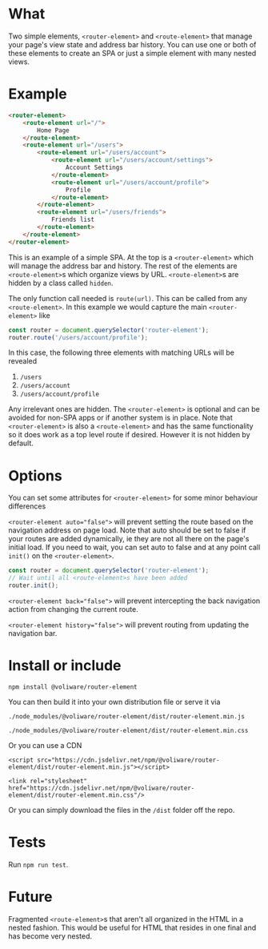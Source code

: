 # What
Two simple elements, `<router-element>` and `<route-element>` that manage your page's view state and address bar history. You can use one or both of these elements to create an SPA or just a simple element with many nested views.

# Example

```html
<router-element>
    <route-element url="/">
        Home Page
    </route-element>
    <route-element url="/users">
        <route-element url="/users/account">
            <route-element url="/users/account/settings">
                Account Settings
            </route-element>
            <route-element url="/users/account/profile">
                Profile
            </route-element>
        </route-element>
        <route-element url="/users/friends">
            Friends list
        </route-element>
    </route-element>
</router-element>
```
This is an example of a simple SPA. At the top is a `<router-element>` which will manage the address bar and history. The rest of the elements are `<route-element>`s which organize views by URL. `<route-element>`s are hidden by a class called `hidden`. 

The only function call needed is `route(url)`. This can be called from any `<route-element>`. In this example we would capture the main `<router-element>` like
```js
const router = document.querySelector('router-element');
router.route('/users/account/profile');
```

In this case, the following three elements with matching URLs will be revealed
1. `/users`
2. `/users/account`
3. `/users/account/profile`

Any irrelevant ones are hidden. The `<router-element>` is optional and can be avoided for non-SPA apps or if another system is in place. Note that `<router-element>` is also a `<route-element>` and has the same functionality so it does work as a top level route if desired. However it is not hidden by default.

# Options
You can set some attributes for `<router-element>` for some minor behaviour differences

`<router-element auto="false">` will prevent setting the route based on the navigation address on page load. Note that auto should be set to false if your routes are added dynamically, ie they are not all there on the page's initial load. If you need to wait, you can set auto to false and at any point call `init()` on the `<router-element>`.

```js
const router = document.querySelector('router-element');
// Wait until all <route-element>s have been added
router.init();
```

`<router-element back="false">` will prevent intercepting the back navigation action from changing the current route.

`<router-element history="false">` will prevent routing from updating the navigation bar. 


# Install or include

`npm install @voliware/router-element`

You can then build it into your own distribution file or serve it via 

`./node_modules/@voliware/router-element/dist/router-element.min.js`

`./node_modules/@voliware/router-element/dist/router-element.min.css`

Or you can use a CDN

`<script src="https://cdn.jsdelivr.net/npm/@voliware/router-element/dist/router-element.min.js"></script>`

`<link rel="stylesheet" href="https://cdn.jsdelivr.net/npm/@voliware/router-element/dist/router-element.min.css"/>`

Or you can simply download the files in the `/dist` folder off the repo.

# Tests
Run `npm run test`.

# Future
Fragmented `<route-element>`s that aren't all organized in the HTML in a nested fashion. This would be useful for HTML that resides in one final and has become very nested.
